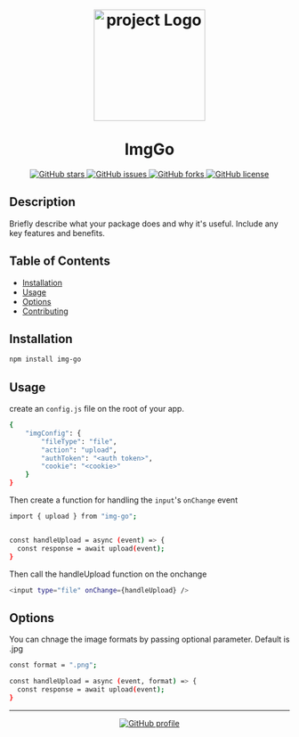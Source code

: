 <h1 align="center">
  <img src="https://i.ibb.co/THmLrVs/img-result-cleanup-1.png" alt="project Logo" width="200">
  <br>
  <br>
  ImgGo
</h1>

<p align="center">
  <a href="https://github.com/Anoopoo7/img-go">
    <img src="https://img.shields.io/github/stars/Anoopoo7/img-go?style=for-the-badge" alt="GitHub stars">
  </a>
  <a href="https://github.com/Anoopoo7/img-go/issues">
    <img src="https://img.shields.io/github/issues/Anoopoo7/img-go?style=for-the-badge" alt="GitHub issues">
  </a>
  <a href="https://github.com/Anoopoo7/img-go/network">
    <img src="https://img.shields.io/github/forks/Anoopoo7/img-go?style=for-the-badge" alt="GitHub forks">
  </a>
  <a href="https://github.com/Anoopoo7/img-go/LICENSE">
    <img src="https://img.shields.io/github/license/Anoopoo7/img-go?style=for-the-badge" alt="GitHub license">
  </a>
</p>

## Description

Briefly describe what your package does and why it's useful. Include any key features and benefits.

## Table of Contents

- [Installation](#installation)
- [Usage](#usage)
- [Options](#options)
- [Contributing](#contributing)

## Installation

```bash
npm install img-go
```

## Usage

create an ```config.js``` file on the root of your app.
```bash
{
    "imgConfig": {
        "fileType": "file",
        "action": "upload",
        "authToken": "<auth token>",
        "cookie": "<cookie>"
    }
}
```


Then create a function for handling the ```input```'s ```onChange``` event

```bash
import { upload } from "img-go";


const handleUpload = async (event) => {
  const response = await upload(event);
}
```

Then call the handleUpload function on the onchange

```bash
<input type="file" onChange={handleUpload} />
```

## Options

You can chnage the image formats by passing optional parameter. Default is .jpg
```bash
const format = ".png";

const handleUpload = async (event, format) => {
  const response = await upload(event);
}

```

---

<p align="center">
  <a href="https://github.com/Anoopoo7">
    <img src="https://img.shields.io/badge/Visit%20My%20GitHub-Anoopoo7-333?style=for-the-badge&logo=github" alt="GitHub profile">
  </a>
</p>

